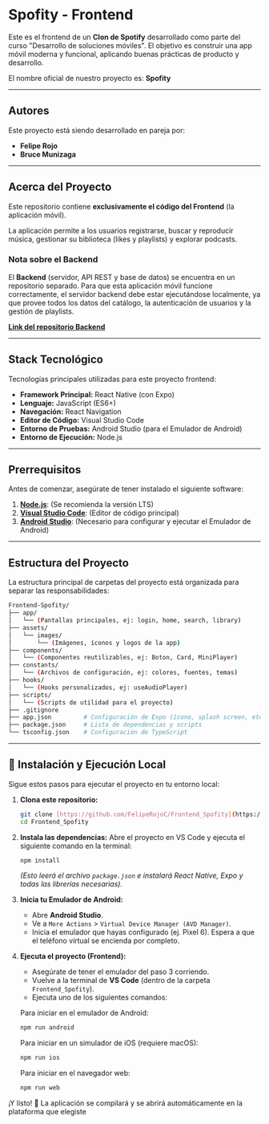 # Spofity - Frontend

Este es el frontend de un **Clon de Spotify** desarrollado como parte del curso "Desarrollo de soluciones móviles". El objetivo es construir una app móvil moderna y funcional, aplicando buenas prácticas de producto y desarrollo.

El nombre oficial de nuestro proyecto es: **Spofity**

---

## Autores

Este proyecto está siendo desarrollado en pareja por:

* **Felipe Rojo**
* **Bruce Munizaga**

---

## Acerca del Proyecto

Este repositorio contiene **exclusivamente el código del Frontend** (la aplicación móvil).

La aplicación permite a los usuarios registrarse, buscar y reproducir música, gestionar su biblioteca (likes y playlists) y explorar podcasts.

### Nota sobre el Backend

El **Backend** (servidor, API REST y base de datos) se encuentra en un repositorio separado. Para que esta aplicación móvil funcione correctamente, el servidor backend debe estar ejecutándose localmente, ya que provee todos los datos del catálogo, la autenticación de usuarios y la gestión de playlists.

[**Link del repositorio Backend**](https://github.com/BruceMunizaga/Spofity-BACKEND)

---

## Stack Tecnológico

Tecnologías principales utilizadas para este proyecto frontend:

* **Framework Principal:** React Native (con Expo)
* **Lenguaje:** JavaScript (ES6+)
* **Navegación:** React Navigation
* **Editor de Código:** Visual Studio Code
* **Entorno de Pruebas:** Android Studio (para el Emulador de Android)
* **Entorno de Ejecución:** Node.js

---

## Prerrequisitos

Antes de comenzar, asegúrate de tener instalado el siguiente software:

1.  [**Node.js**](https://nodejs.org/): (Se recomienda la versión LTS)
2.  [**Visual Studio Code**](https://code.visualstudio.com/): (Editor de código principal)
3.  [**Android Studio**](https://developer.android.com/studio): (Necesario para configurar y ejecutar el Emulador de Android)

---
## Estructura del Proyecto

La estructura principal de carpetas del proyecto está organizada para separar las responsabilidades:

```bash
Frontend-Spofity/
├── app/
│   └── (Pantallas principales, ej: login, home, search, library)
├── assets/
│   └── images/
│       └── (Imágenes, íconos y logos de la app)
├── components/
│   └── (Componentes reutilizables, ej: Boton, Card, MiniPlayer)
├── constants/
│   └── (Archivos de configuración, ej: colores, fuentes, temas)
├── hooks/
│   └── (Hooks personalizados, ej: useAudioPlayer)
├── scripts/
│   └── (Scripts de utilidad para el proyecto)
├── .gitignore
├── app.json         # Configuración de Expo (ícono, splash screen, etc.)
├── package.json     # Lista de dependencias y scripts
└── tsconfig.json    # Configuración de TypeScript
```
---

## 🚀 Instalación y Ejecución Local

Sigue estos pasos para ejecutar el proyecto en tu entorno local:

1.  **Clona este repositorio:**
    ```bash
    git clone [https://github.com/FelipeRojoC/Frontend_Spofity](https://github.com/FelipeRojoC/Frontend_Spofity)
    cd Frontend_Spofity
    ```

2.  **Instala las dependencias:**
    Abre el proyecto en VS Code y ejecuta el siguiente comando en la terminal:
    ```bash
    npm install
    ```
    *(Esto leerá el archivo `package.json` e instalará React Native, Expo y todas las librerías necesarias).*

3.  **Inicia tu Emulador de Android:**
    * Abre **Android Studio**.
    * Ve a `More Actions` > `Virtual Device Manager (AVD Manager)`.
    * Inicia el emulador que hayas configurado (ej. Pixel 6). Espera a que el teléfono virtual se encienda por completo.

4.  **Ejecuta el proyecto (Frontend):**
    * Asegúrate de tener el emulador del paso 3 corriendo.
    * Vuelve a la terminal de **VS Code** (dentro de la carpeta `Frontend_Spofity`).
    * Ejecuta uno de los siguientes comandos:

    Para iniciar en el emulador de Android:
    ```bash
    npm run android
    ```

    Para iniciar en un simulador de iOS (requiere macOS):
    ```bash
    npm run ios
    ```

    Para iniciar en el navegador web:
    ```bash
    npm run web
    ```

¡Y listo! 🎉 La aplicación se compilará y se abrirá automáticamente en la plataforma que elegiste
